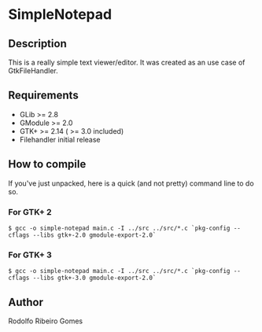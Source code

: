 SimpleNotepad
=============

Description
-------------
This is a really simple text viewer/editor.
It was created as an use case of GtkFileHandler.

Requirements
-------------
* GLib >= 2.8
* GModule >= 2.0
* GTK+ >= 2.14 ( >= 3.0 included)
* Filehandler initial release

How to compile
-------------
If you've just unpacked, here is a quick (and not pretty) command line to do so.
### For GTK+ 2
	$ gcc -o simple-notepad main.c -I ../src ../src/*.c `pkg-config --cflags --libs gtk+-2.0 gmodule-export-2.0`
### For GTK+ 3
	$ gcc -o simple-notepad main.c -I ../src ../src/*.c `pkg-config --cflags --libs gtk+-3.0 gmodule-export-2.0`
	
Author
-------------
Rodolfo Ribeiro Gomes
